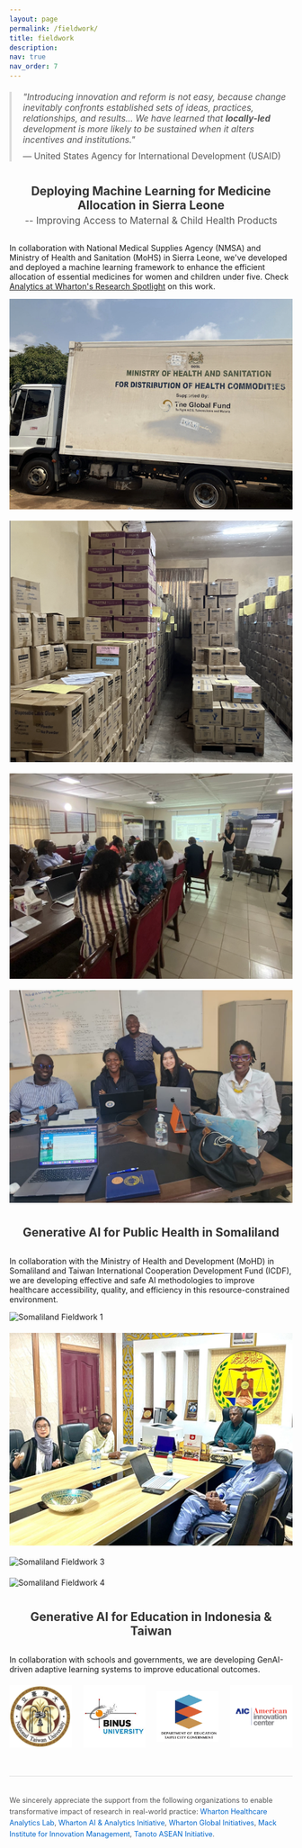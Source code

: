 ```yaml
---
layout: page
permalink: /fieldwork/
title: fieldwork
description: 
nav: true
nav_order: 7
---
```


<style>
  .quote {
    font-style: italic;
    font-size: 1.1em;
    color: #555;
    border-left: 4px solid #ddd;
    padding-left: 20px;
    margin: 20px 0;
  }
  .quote-author {
    font-style: normal;
    display: block;
    margin-top: 10px;
  }
  .highlight {
    background-color: #ffffd0;
    padding: 2px 4px;
  }
  .section {
    margin-top: 40px;
  }
  .section-header {
    text-align: center;
    margin-bottom: 30px;
  }
  .section-title {
    font-size: 1.5em;
    font-weight: bold;
    margin: 0;
    color: #333;
  }
  .section-subtitle {
    font-size: 1.2em;
    margin: 5px 0 0;
    color: #555;
  }
  .bold {
    font-weight: bold;
  }
  .image-gallery {
    display: grid;
    grid-template-columns: repeat(auto-fit, minmax(250px, 1fr));
    grid-gap: 20px;
    margin-bottom: 20px;
  }
  .image-gallery img {
    width: 100%;
    height: auto;
    object-fit: cover;
  }
  @media (max-width: 768px) {
    .section-title {
      font-size: 1.3em;
    }
    .section-subtitle {
      font-size: 1.1em;
    }
    .image-gallery {
      grid-template-columns: 1fr;
    }
  }
  .logo-row {
    display: flex;
    justify-content: space-between;
    align-items: center;
    flex-wrap: nowrap;
    margin: 20px 0;
  }
  .logo-row img {
    max-width: 22%;
    height: auto;
    object-fit: contain;
  }
  @media (max-width: 768px) {
    .logo-row {
      flex-wrap: wrap;
    }
    .logo-row img {
      max-width: 45%;
      margin-bottom: 10px;
    }
  }
  .acknowledgment {
    margin-top: 50px;
    padding: 20px;
    background-color: #f8f8f8;
    border-top: 1px solid #ddd;
    font-size: 0.9em;
    color: #555;
  }

  .appreciation {
    margin-top: 50px;
    padding-top: 20px;
    border-top: 1px solid #ddd;
    font-size: 0.9em;
    color: #555;
    line-height: 1.6;
  }

  .appreciation a {
    color: #0066cc;
    text-decoration: none;
  }

  .appreciation a:hover {
    text-decoration: underline;
  }
</style>

<div class="quote">
  "Introducing innovation and reform is not easy, because change inevitably confronts established sets of ideas, practices, relationships, and results… We have learned that <span class="bold">locally-led</span> development is more likely to be sustained when it alters incentives and institutions."
  <span class="quote-author">— United States Agency for International Development (USAID)</span>
</div>

<div class="section">
  <div class="section-header">
    <h2 class="section-title">Deploying Machine Learning for Medicine Allocation in Sierra Leone</h2>
    <p class="section-subtitle">-- Improving Access to Maternal &amp; Child Health Products</p>
  </div>
  
  <p>In collaboration with National Medical Supplies Agency (NMSA) and Ministry of Health and Sanitation (MoHS) in Sierra Leone, we've developed and deployed a machine learning framework to enhance the efficient allocation of essential medicines for women and children under five. Check <a href="https://analytics.wharton.upenn.edu/news/research-spotlight-angel-chung/?fbclid=IwAR3iEks2-Xu9e03F8BeeZw2NRHL3oUYOjHJ0QgvPmvVCk-7iuM65VDqpEss_aem_AVVmrYAwtwUrDmd0pjIE75g59MS9TR_eI51F8SolsVR1zjt0v6LpkrY3Z3w3z4G7rTXoIWw3BiO_aes-egehzpZh">Analytics at Wharton's Research Spotlight</a> on this work.</p>
  
  <div class="image-gallery">
    <img src="/assets/img/SLTruck.png" alt="Sierra Leone Fieldwork 2">
    <img src="/assets/img/SLWarehouse.png" alt="Sierra Leone Fieldwork 3">
    <img src="/assets/img/SLMalaria.png" alt="Sierra Leone Fieldwork 4">
    <img src="/assets/img/SLMeeting.jpg" alt="Sierra Leone Fieldwork 5">
  </div>
</div>

<div class="section">
  <div class="section-header">
    <h2 class="section-title">Generative AI for Public Health in Somaliland</h2>
  </div>
  
  <p>In collaboration with the Ministry of Health and Development (MoHD) in Somaliland and Taiwan International Cooperation Development Fund (ICDF), we are developing effective and safe AI methodologies to improve healthcare accessibility, quality, and efficiency in this resource-constrained environment.</p>
  
  <div class="image-gallery">
    <img src="/assets/img/SomalilandHGH.jpg" alt="Somaliland Fieldwork 1">
    <img src="/assets/img/SomalilandMoHMeeting.jpg" alt="Somaliland Fieldwork 2">
    <img src="/assets/img/SomalilandMoHS.jpg" alt="Somaliland Fieldwork 3">
    <img src="/assets/img/SomalilandNCD.jpg" alt="Somaliland Fieldwork 4">
  </div>
</div>

<div class="section">
  <div class="section-header">
    <h2 class="section-title">Generative AI for Education in Indonesia & Taiwan</h2>
  </div>
  
  <p>In collaboration with schools and governments, we are developing GenAI-driven adaptive learning systems to improve educational outcomes.</p>
  
  <div class="logo-row">
    <img src="/assets/img/NTU.png" alt="NTU Logo">
    <img src="/assets/img/BINUS.jpeg" alt="BINUS Logo">
    <img src="/assets/img/DoE.png" alt="DoE Logo">
    <img src="/assets/img/AIC.png" alt="AIC Logo">
  </div>
</div>

<div class="appreciation">
  <p>We sincerely appreciate the support from the following organizations to enable transformative impact of research in real-world practice: 
  <a href="https://ai-analytics.wharton.upenn.edu/wharton-healthcare-analytics-lab/">Wharton Healthcare Analytics Lab</a>, 
  <a href="https://ai-analytics.wharton.upenn.edu">Wharton AI & Analytics Initiative</a>, 
  <a href="https://global.wharton.upenn.edu">Wharton Global Initiatives</a>, 
  <a href="https://mackinstitute.wharton.upenn.edu">Mack Institute for Innovation Management</a>, 
  <a href="https://www.tanotofoundation.org/en/">Tanoto ASEAN Initiative</a>.</p>
</div>
